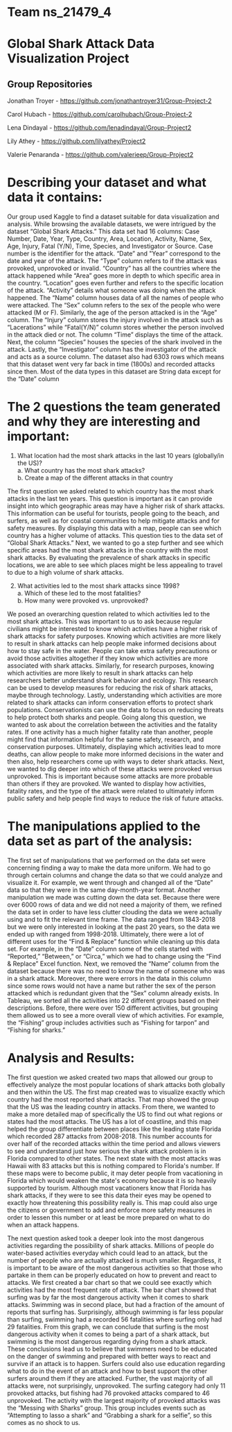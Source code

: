 # Team ns_21479_4
# Global Shark Attack Data Visualization Project
## Group Repositories
Jonathan Troyer - https://github.com/jonathantroyer31/Group-Project-2

Carol Hubach - https://github.com/carolhubach/Group-Project-2

Lena Dindayal - https://github.com/lenadindayal/Group-Project2

Lily Athey - https://github.com/lilyathey/Project2

Valerie Penaranda - https://github.com/valerieep/Group-Project2

# Describing your dataset and what data it contains:
Our group used Kaggle to find a dataset suitable for data visualization and analysis. While browsing the available datasets, we were intrigued by the dataset “Global Shark Attacks.” This data set had 16 columns: Case Number, Date, Year, Type, Country, Area, Location, Activity, Name, Sex, Age, Injury, Fatal (Y/N), Time, Species, and Investigator or Source. Case number is the identifier for the attack. “Date” and "Year” correspond to the date and year of the attack. The “Type” column refers to if the attack was provoked, unprovoked or invalid. “Country” has all the countries where the attack happened while “Area” goes more in depth to which specific area in the country. “Location” goes even further and refers to the specific location of the attack. “Activity” details what someone was doing when the attack happened. The “Name” column houses data of all the names of people who were attacked. The “Sex” column refers to the sex of the people who were attacked (M or F). Similarly, the age of the person attacked is in the “Age” column. The “Injury” column stores the injury involved in the attack such as “Lacerations” while “Fatal(Y/N)” column stores whether the person involved in the attack died or not. The column “Time” displays the time of the attack. Next, the column “Species” houses the species of the shark involved in the attack. Lastly, the “Investigator” column has the investigator of the attack and acts as a source column. The dataset also had 6303 rows which means that this dataset went very far back in time (1800s) and recorded attacks since then. Most of the data types in this dataset are String data except for the “Date” column

# The 2 questions the team generated and why they are interesting and important:

1. What location had the most shark attacks in the last 10 years (globally/in the US)?  
  a. What country has the most shark attacks?  
  b. Create a map of the different attacks in that country

The first question we asked related to which country has the most shark attacks in the last ten years. This question is important as it can provide insight into which geographic areas may have a higher risk of shark attacks. This information can be useful for tourists, people going to the beach, and surfers, as well as for coastal communities to help mitigate attacks and for safety measures. By displaying this data with a map, people can see which country has a higher volume of attacks. This question ties to the data set of “Global Shark Attacks.” 
Next, we wanted to go a step further and see which specific areas had the most shark attacks in the country with the most shark attacks. By evaluating the prevalence of shark attacks in specific locations, we are able to see which places might be less appealing to travel to due to a high volume of shark attacks. 

2. What activities led to the most shark attacks since 1998?  
  a. Which of these led to the most fatalities?   
  b. How many were provoked vs. unprovoked?

We posed an overarching question related to which activities led to the most shark attacks. This was important to us to ask because regular civilians might be interested to know which activities have a higher risk of shark attacks for safety purposes. Knowing which activities are more likely to result in shark attacks can help people make informed decisions about how to stay safe in the water. People can take extra safety precautions or avoid those activities altogether if they know which activities are more associated with shark attacks. Similarly, for research purposes, knowing which activities are more likely to result in shark attacks can help researchers better understand shark behavior and ecology. This research can be used to develop measures for reducing the risk of shark attacks, maybe through technology.  Lastly, understanding which activities are more related to shark attacks can inform conservation efforts to protect shark populations. Conservationists can use the data to focus on reducing threats to help protect both sharks and people. 
Going along this question, we wanted to ask about the correlation between the activities and the fatality rates. If one activity has a much higher fatality rate than another, people might find that information helpful for the same safety, research, and conservation purposes. Ultimately, displaying which activities lead to more deaths, can allow people to make more informed decisions in the water and then also, help researchers come up with ways to deter shark attacks. 
Next, we wanted to dig deeper into which of these attacks were provoked versus unprovoked. This is important because some attacks are more probable than others if they are provoked. We wanted to display how activities, fatality rates, and the type of the attack were related to ultimately inform public safety and help people find ways to reduce the risk of future attacks. 

# The manipulations applied to the data set as part of the analysis:
The first set of manipulations that we performed on the data set were concerning finding a way to make the data more uniform. We had to go through certain columns and change the data so that we could analyze and visualize it. For example, we went through and changed all of the “Date” data so that they were in the same day-month-year format. Another manipulation we made was cutting down the data set. Because there were over 6000 rows of data and we did not need a majority of them, we refined the data set in order to have less clutter clouding the data we were actually using and to fit the relevant time frame. The data ranged from 1843-2018 but we were only interested in looking at the past 20 years, so the data we ended up with ranged from 1998-2018. Ultimately, there were a lot of different uses for the “Find & Replace” function while cleaning up this data set. For example, in the “Date” column some of the cells started with “Reported,” “Between,” or “Circa,” which we had to change using the “Find & Replace” Excel function. 
Next, we removed the “Name” column from the dataset because there was no need to know the name of someone who was in a shark attack. Moreover, there were errors in the data in this column since some rows would not have a name but rather the sex of the person attacked which is redundant given that the “Sex” column already exists. 
In Tableau, we sorted all the activities into 22 different groups based on their descriptions. Before, there were over 150 different activities, but grouping them allowed us to see a more overall view of which activities. For example, the “Fishing” group includes activities such as “Fishing for tarpon” and “Fishing for sharks.”

# Analysis and Results:
The first question we asked created two maps that allowed our group to effectively analyze the most popular locations of shark attacks both globally and then within the US. The first map created was to visualize exactly which country had the most reported shark attacks. That map showed the group that the US was the leading country in attacks. From there, we wanted to make a more detailed map of specifically the US to find out what regions or states had the most attacks. The US has a lot of coastline, and this map helped the group differentiate between places like the leading state Florida which recorded 287 attacks from 2008-2018. This number accounts for over half of the recorded attacks within the time period and allows viewers to see and understand just how serious the shark attack problem is in Florida compared to other states. The next state with the most attacks was Hawaii with 83 attacks but this is nothing compared to Florida's number. If these maps were to become public, it may deter people from vacationing in Florida which would weaken the state's economy because it is so heavily supported by tourism. Although most vacationers know that Florida has shark attacks, if they were to see this data their eyes may be opened to exactly how threatening this possibility really is. This map could also urge the citizens or government to add and enforce more safety measures in order to lessen this number or at least be more prepared on what to do when an attack happens.

The next question asked took a deeper look into the most dangerous activities regarding the possibility of shark attacks. Millions of people do water-based activities everyday which could lead to an attack, but the number of people who are actually attacked is much smaller. Regardless, it is important to be aware of the most dangerous activities so that those who partake in them can be properly educated on how to prevent and react to attacks. We first created a bar chart so that we could see exactly which activities had the most frequent rate of attack. The bar chart showed that surfing was by far the most dangerous activity when it comes to shark attacks. Swimming was in second place, but had a fraction of the amount of reports that surfing has. Surprisingly, although swimming is far less popular than surfing, swimming had a recorded 56 fatalities where surfing only had 29 fatalities. From this graph, we can conclude that surfing is the most dangerous activity when it comes to being a part of a shark attack, but swimming is the most dangerous regarding dying from a shark attack. These conclusions lead us to believe that swimmers need to be educated on the danger of swimming and prepared with better ways to react and survive if an attack is to happen. Surfers could also use education regarding what to do in the event of an attack and how to best support the other surfers around them if they are attacked. Further, the vast majority of all attacks were, not surprisingly, unprovoked. The surfing category had only 11 provoked attacks, but fishing had 76 provoked attacks compared to 46 unprovoked. The activity with the largest majority of provoked attacks was the “Messing with Sharks” group. This group includes events such as “Attempting to lasso a shark” and “Grabbing a shark for a selfie”, so this comes as no shock to us.  




	
